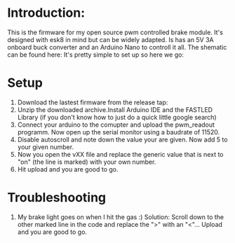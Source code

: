 # Introduction:
This is the firmware for my open source pwm controlled brake module. It's designed with esk8 in mind but can be widely adapted.
Is has an 5V 3A onboard buck converter and an Arduino Nano to controll it all. 
The shematic can be found here:
It's pretty simple to set up so here we go:

# Setup
1) Download the lastest firmware from the release tap: 
2) Unzip the downloaded archive.Install Arduino IDE and the FASTLED Library (if you don't know how to just do a quick little google search)
3) Connect your arduino to the comupter and upload the pwm_readout programm. Now open up the serial monitor using a baudrate of 11520.
4) Disable autoscroll and note down the value your are given. Now add 5 to your given number.
5) Now you open the vXX file and replace the generic value that is next to "on" (the line is marked) with your own number.
6) Hit upload and you are good to go.


# Troubleshooting
1) My brake light goes on when I hit the gas :)
Solution: Scroll down to the other marked line in the code and replace the ">" with an "<"... Upload and you are good to go. 
